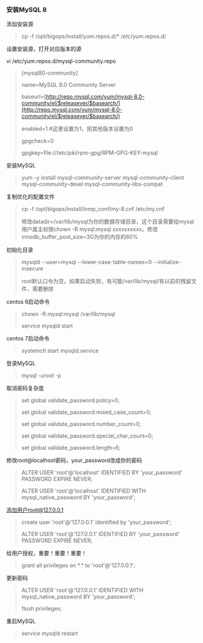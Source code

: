 ### 安装MySQL 8

添加安装源

> cp -f /opt/bigops/install/yum.repos.d/\* /etc/yum.repos.d/

设置安装源，打开对应版本的源

vi /etc/yum.repos.d/mysql-community.repo

> \[mysql80-community\]
>
> name=MySQL 8.0 Community Server
>
> baseurl=[http://repo.mysql.com/yum/mysql-8.0-community/el/$releasever/$basearch/](http://repo.mysql.com/yum/mysql-8.0-community/el/$releasever/$basearch/)
>
> enabled=1  \#这里设置为1，把其他版本设置为0
>
> gpgcheck=0
>
> gpgkey=file:///etc/pki/rpm-gpg/RPM-GPG-KEY-mysql

安装MySQL

> yum -y install mysql-community-server mysql-community-client mysql-community-devel mysql-community-libs-compat

复制优化的配置文件

> cp -f /opt/bigops/install/lnmp\_conf/my-8.cnf /etc/my.cnf
>
> 修改datadir=/var/lib/mysql为你的数据存储目录，这个目录需要给mysql用户属主权限chown -R mysql:mysql xxxxxxxxxx。修改innodb\_buffer\_pool\_size=3G为你的内存的60%

初始化目录

> mysqld --user=mysql --lower-case-table-names=0 --initialize-insecure
>
> root默认口令为空。如果启动失败，有可能/var/lib/mysql/有以前的残留文件，需要删除

centos 6启动命令

> chown -R mysql:mysql /var/lib/mysql
>
> service mysqld start

centos 7启动命令

> systemctl start  mysqld.service

登录MySQL

> mysql -uroot -p

取消密码复杂度

> set global validate\_password.policy=0;
>
> set global validate\_password.mixed\_case\_count=0;
>
> set global validate\_password.number\_count=0;
>
> set global validate\_password.special\_char\_count=0;
>
> set global validate\_password.length=6;

修改root@localhost密码，your\_password改成你的密码

> ALTER USER 'root'@'localhost' IDENTIFIED BY 'your\_password' PASSWORD EXPIRE NEVER;
>
> ALTER USER 'root'@'localhost' IDENTIFIED WITH mysql\_native\_password BY 'your\_password';

添加用户root@127.0.0.1

> create user 'root'@'127.0.0.1' identified by 'your\_password';
>
> ALTER USER 'root'@'127.0.0.1' IDENTIFIED BY 'your\_password' PASSWORD EXPIRE NEVER;

给用户授权，重要！重要！重要！

> grant all privileges on \*.\* to 'root'@'127.0.0.1';

更新密码

> ALTER USER 'root'@'127.0.0.1' IDENTIFIED WITH mysql\_native\_password BY 'your\_password';
>
> flush privileges;



重启MySQL

> service mysqld restart




